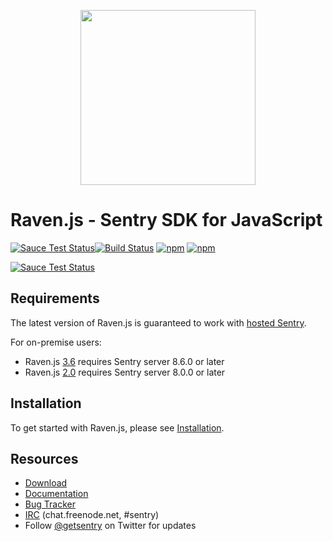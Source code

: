 <p align="center">
    <a href="https://sentry.io" target="_blank" align="center">
        <img src="https://sentry-brand.storage.googleapis.com/sentry-logo-black.png" width="280">
    </a>
<br/>
    <h1>Raven.js - Sentry SDK for JavaScript</h1>
</p>

[![Sauce Test Status](https://saucelabs.com/buildstatus/kamilsentry)](https://saucelabs.com/u/kamilsentry)[![Build Status](https://travis-ci.org/getsentry/raven-js.svg?branch=master)](https://travis-ci.org/getsentry/raven-js) [![npm](https://img.shields.io/npm/v/raven-js.svg)](https://www.npmjs.com/package/raven-js) [![npm](https://img.shields.io/npm/dm/raven-js.svg)](https://www.npmjs.com/package/raven-js)

[![Sauce Test Status](https://saucelabs.com/browser-matrix/kamilsentry.svg)](https://saucelabs.com/u/kamilsentry)

## Requirements

The latest version of Raven.js is guaranteed to work with [hosted Sentry](https://sentry.io).

For on-premise users:

* Raven.js [3.6](https://github.com/getsentry/raven-js/releases/tag/3.6.0) requires Sentry server 8.6.0 or later
* Raven.js [2.0](https://github.com/getsentry/raven-js/releases/tag/2.0.0) requires Sentry server 8.0.0 or later

## Installation

To get started with Raven.js, please see [Installation](https://docs.sentry.io/clients/javascript/install/).

## Resources

 * [Download](http://ravenjs.com)
 * [Documentation](https://docs.sentry.io/hosted/clients/javascript/)
 * [Bug Tracker](https://github.com/getsentry/raven-js/issues)
 * [IRC](irc://chat.freenode.net/sentry) (chat.freenode.net, #sentry)
 * Follow [@getsentry](https://twitter.com/getsentry) on Twitter for updates
